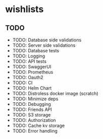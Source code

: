 # wishlists

## TODO

- TODO: Database side validations
- TODO: Server side validations
- TODO: Database tests
- TODO: Logging
- TODO: API tests
- TODO: SwaggerUI
- TODO: Prometheus
- TODO: Oauth2
- TODO: CI
- TODO: Helm Chart
- TODO: Distroless docker image (scratch)
- TODO: Minimize deps
- TODO: Debugging
- TODO: Friends API
- TODO: S3 storage
- TODO: Authorization
- TODO: Cache kv storage
- TODO: Error handling
